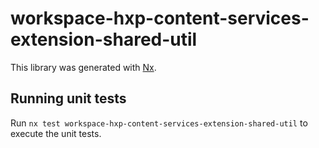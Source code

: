 # workspace-hxp-content-services-extension-shared-util

This library was generated with [Nx](https://nx.dev).

## Running unit tests

Run `nx test workspace-hxp-content-services-extension-shared-util` to execute the unit tests.
